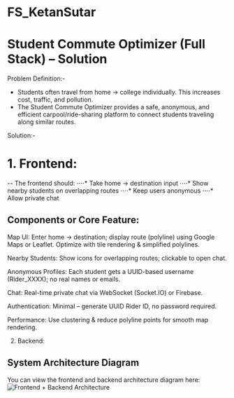 # FS_KetanSutar 


# Student Commute Optimizer (Full Stack) – Solution

Problem Definition:- 
- Students often travel from home → college individually. This increases cost, traffic, and pollution.
- The Student Commute Optimizer provides a safe, anonymous, and efficient carpool/ride-sharing platform to connect students traveling along similar routes.

Solution:-
# 1. Frontend:
-- The frontend should:
⋅⋅⋅⋅* Take home → destination input
⋅⋅⋅⋅* Show nearby students on overlapping routes
⋅⋅⋅⋅* Keep users anonymous
⋅⋅⋅⋅* Allow private chat

## Components or Core Feature: 

Map UI: Enter home → destination; display route (polyline) using Google Maps or Leaflet. Optimize with tile rendering & simplified polylines.

Nearby Students: Show icons for overlapping routes; clickable to open chat.

Anonymous Profiles: Each student gets a UUID-based username (Rider_XXXX); no real names or emails.

Chat: Real-time private chat via WebSocket (Socket.IO) or Firebase.

Authentication: Minimal – generate UUID Rider ID, no password required.

Performance: Use clustering & reduce polyline points for smooth map rendering.






2. Backend:

## System Architecture Diagram
You can view the frontend and backend architecture diagram here:  
![Frontend + Backend Architecture](<img width="2450" height="1213" alt="image" src="https://github.com/user-attachments/assets/7dcac3c6-696c-43d8-bb4a-9647a2fa4b61" />)


